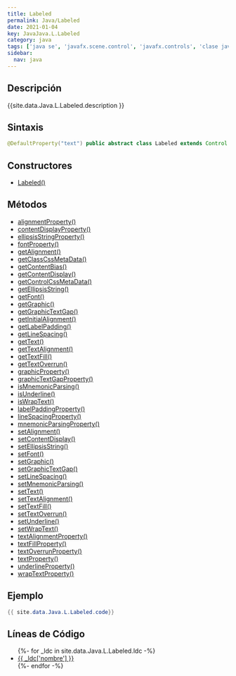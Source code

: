 ```yaml
---
title: Labeled
permalink: Java/Labeled
date: 2021-01-04
key: JavaJava.L.Labeled
category: java
tags: ['java se', 'javafx.scene.control', 'javafx.controls', 'clase java', 'JavaFX 2.0']
sidebar: 
  nav: java
---
```


## Descripción
{{site.data.Java.L.Labeled.description }}

## Sintaxis
~~~java
@DefaultProperty("text") public abstract class Labeled extends Control
~~~

## Constructores
* [Labeled()](/Java/Labeled/Labeled/)

## Métodos
* [alignmentProperty()](/Java/Labeled/alignmentProperty)
* [contentDisplayProperty()](/Java/Labeled/contentDisplayProperty)
* [ellipsisStringProperty()](/Java/Labeled/ellipsisStringProperty)
* [fontProperty()](/Java/Labeled/fontProperty)
* [getAlignment()](/Java/Labeled/getAlignment)
* [getClassCssMetaData()](/Java/Labeled/getClassCssMetaData)
* [getContentBias()](/Java/Labeled/getContentBias)
* [getContentDisplay()](/Java/Labeled/getContentDisplay)
* [getControlCssMetaData()](/Java/Labeled/getControlCssMetaData)
* [getEllipsisString()](/Java/Labeled/getEllipsisString)
* [getFont()](/Java/Labeled/getFont)
* [getGraphic()](/Java/Labeled/getGraphic)
* [getGraphicTextGap()](/Java/Labeled/getGraphicTextGap)
* [getInitialAlignment()](/Java/Labeled/getInitialAlignment)
* [getLabelPadding()](/Java/Labeled/getLabelPadding)
* [getLineSpacing()](/Java/Labeled/getLineSpacing)
* [getText()](/Java/Labeled/getText)
* [getTextAlignment()](/Java/Labeled/getTextAlignment)
* [getTextFill()](/Java/Labeled/getTextFill)
* [getTextOverrun()](/Java/Labeled/getTextOverrun)
* [graphicProperty()](/Java/Labeled/graphicProperty)
* [graphicTextGapProperty()](/Java/Labeled/graphicTextGapProperty)
* [isMnemonicParsing()](/Java/Labeled/isMnemonicParsing)
* [isUnderline()](/Java/Labeled/isUnderline)
* [isWrapText()](/Java/Labeled/isWrapText)
* [labelPaddingProperty()](/Java/Labeled/labelPaddingProperty)
* [lineSpacingProperty()](/Java/Labeled/lineSpacingProperty)
* [mnemonicParsingProperty()](/Java/Labeled/mnemonicParsingProperty)
* [setAlignment()](/Java/Labeled/setAlignment)
* [setContentDisplay()](/Java/Labeled/setContentDisplay)
* [setEllipsisString()](/Java/Labeled/setEllipsisString)
* [setFont()](/Java/Labeled/setFont)
* [setGraphic()](/Java/Labeled/setGraphic)
* [setGraphicTextGap()](/Java/Labeled/setGraphicTextGap)
* [setLineSpacing()](/Java/Labeled/setLineSpacing)
* [setMnemonicParsing()](/Java/Labeled/setMnemonicParsing)
* [setText()](/Java/Labeled/setText)
* [setTextAlignment()](/Java/Labeled/setTextAlignment)
* [setTextFill()](/Java/Labeled/setTextFill)
* [setTextOverrun()](/Java/Labeled/setTextOverrun)
* [setUnderline()](/Java/Labeled/setUnderline)
* [setWrapText()](/Java/Labeled/setWrapText)
* [textAlignmentProperty()](/Java/Labeled/textAlignmentProperty)
* [textFillProperty()](/Java/Labeled/textFillProperty)
* [textOverrunProperty()](/Java/Labeled/textOverrunProperty)
* [textProperty()](/Java/Labeled/textProperty)
* [underlineProperty()](/Java/Labeled/underlineProperty)
* [wrapTextProperty()](/Java/Labeled/wrapTextProperty)

## Ejemplo
~~~java
{{ site.data.Java.L.Labeled.code}}
~~~

## Líneas de Código
<ul>
{%- for _ldc in site.data.Java.L.Labeled.ldc -%}
   <li>
       <a href="{{_ldc['url'] }}">{{ _ldc['nombre'] }}</a>
   </li>
{%- endfor -%}
</ul>
